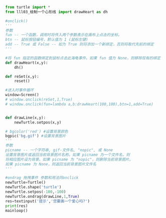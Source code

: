 
<BlogInfo id="686" title="11.使用事件" author="白日梦想猿" pv=0 read_times=0 pre_cost_time="0分44秒" category="turtle学习" tag_list="['turtle学习']" create_time="2021.07.18 17:13:56" update_time="2021.07.18 17:45:10" />

```python
from turtle import *
from lll03_绘制一个心形线 import drawHeart as dh

#onclick()
'''
参数
fun -- 一个函数，调用时将传入两个参数表示在画布上点击的坐标。
btn -- 鼠标按钮编号，默认值为 1 (鼠标左键)
add -- True 或 False -- 如为 True 则将添加一个新绑定，否则将取代先前的绑定
'''

#将 fun 指定的函数绑定到鼠标点击此海龟事件。如果 fun 值为 None，则移除现有的绑定
def drawHeart(x,y):
    dh()

def reSet(x,y):
    reset()

#进入时事件循环
window=Screen()
# window.onclick(reSet,1,True)
# window.onclick(fun=lambda a,b:drawHeart(100,100),btn=1,add=True)


def drawLine(x,y):
    newTurtle.setpos(x,y)

# bgcolor('red') #设置背景颜色
bgpic('bg.gif') #设置背景图片
'''
参数
picname -- 一个字符串, gif-文件名, "nopic", 或 None
设置背景图片或返回当前背景图片名称。如果 picname 为一个文件名，则
将相应图片设为背景。如果 picname 为 "nopic"，则删除当前背景图片。
如果 picname 为 None，则返回当前背景图片文件名
'''

#ondrag 拖拽事件 参数和用法同onclick
newTurtle=Turtle()
newTurtle.shape('turtle')
newTurtle.setpos(-100,-100)
newTurtle.ondrag(drawLine,1,True)
res=textinput('提示','您要画一个爱心吗?')
print(res)
mainloop()
```
